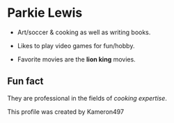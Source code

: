 # Parkie Lewis

* Art/soccer & cooking as well as writing books.

* Likes to play video games for fun/hobby.

* Favorite movies are the **lion king** movies.

## Fun fact
They are professional in the fields of *cooking expertise*.

This profile was created by Kameron497
